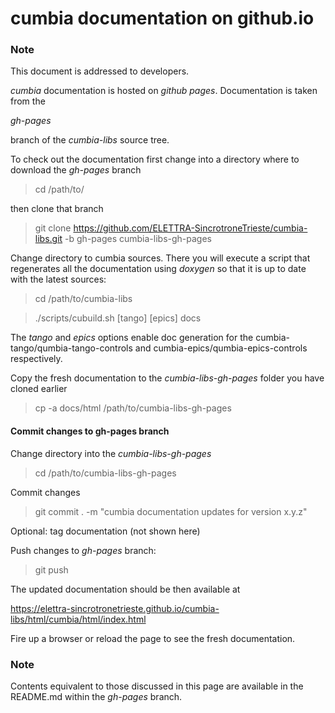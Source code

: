 # cumbia documentation on github.io 

### Note
This document is addressed to developers.

*cumbia* documentation is hosted on *github pages*. Documentation is taken from the 

*gh-pages* 

branch of the *cumbia-libs* source tree.

To check out the documentation first change into a directory where to download the *gh-pages* branch

> cd /path/to/

then clone that branch

>  git clone  https://github.com/ELETTRA-SincrotroneTrieste/cumbia-libs.git -b gh-pages cumbia-libs-gh-pages

Change directory to cumbia sources. There you will execute a script that regenerates all the documentation using *doxygen*
so that it is up to date with the latest sources:

> cd  /path/to/cumbia-libs

> ./scripts/cubuild.sh  [tango]  [epics]  docs


The *tango* and *epics* options enable doc generation for the cumbia-tango/qumbia-tango-controls and cumbia-epics/qumbia-epics-controls respectively.

Copy the fresh documentation to the *cumbia-libs-gh-pages* folder you have cloned earlier

> cp -a docs/html /path/to/cumbia-libs-gh-pages


#### Commit changes to gh-pages branch

Change directory into the *cumbia-libs-gh-pages*

> cd /path/to/cumbia-libs-gh-pages

Commit changes

> git commit . -m "cumbia documentation updates for version x.y.z"

Optional: tag documentation (not shown here)

Push changes to *gh-pages* branch:

> git push

The  updated documentation should be then available at


https://elettra-sincrotronetrieste.github.io/cumbia-libs/html/cumbia/html/index.html


Fire up a browser or reload the page to see the fresh documentation.


### Note

Contents equivalent to those discussed in this page are available in the README.md within the *gh-pages* branch.
